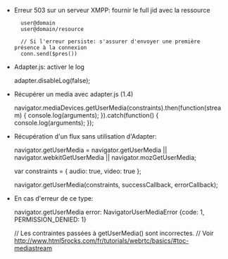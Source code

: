 
* Erreur 503 sur un serveur XMPP: fournir le full jid avec la ressource


        user@domain
        user@domain/resource
        
        // Si l'erreur persiste: s'assurer d'envoyer une première présence à la connexion
        conn.send($pres())

* Adapter.js: activer le log
   
    
    adapter.disableLog(false);

* Récupérer un media avec adapter.js (1.4)

    
    navigator.mediaDevices.getUserMedia(constraints).then(function(stream) {
            console.log(arguments);
          }).catch(function() {
            console.log(arguments);
          });

* Récupération d'un flux sans utilisation d'Adapter:


    navigator.getUserMedia = navigator.getUserMedia ||
            navigator.webkitGetUserMedia || navigator.mozGetUserMedia;

    var constraints = {
      audio: true,
      video: true
    };

    navigator.getUserMedia(constraints, successCallback, errorCallback);

* En cas d'erreur de ce type: 
    
    
    navigator.getUserMedia error:
    NavigatorUserMediaError {code: 1, PERMISSION_DENIED: 1}
    
    // Les contraintes passées à getUserMedia() sont incorrectes. 
    // Voir http://www.html5rocks.com/fr/tutorials/webrtc/basics/#toc-mediastream 